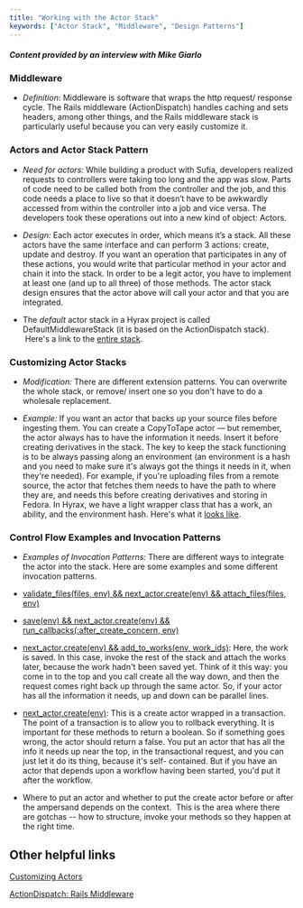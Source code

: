 ```yaml
---
title: "Working with the Actor Stack"
keywords: ["Actor Stack", "Middleware", "Design Patterns"]
---
```


#### *Content provided by an interview with Mike Giarlo*

### Middleware

- _Definition_: Middleware is software that wraps the http request/ response cycle. The Rails middleware (ActionDispatch) handles caching and sets headers, among other things, and the Rails middleware stack is particularly useful because you can very easily customize it.


### Actors and Actor Stack Pattern

- _Need for actors:_ While building a product with Sufia, developers realized requests to controllers were taking too long and the app was slow. Parts of code need to be called both from the controller and the job, and this code needs a place to live so that it doesn’t have to be awkwardly accessed from within the controller into a job and vice versa. The developers took these operations out into a new kind of object: Actors.
 
- _Design:_ Each actor executes in order, which means it’s a stack. All these actors have the same interface and can perform 3 actions: create, update and destroy. If you want an operation that participates in any of these actions, you would write that particular method in your actor and chain it into the stack. In order to be a legit actor, you have to implement at least one (and up to all three) of those methods. The actor stack design ensures that the actor above will call your actor and that you are integrated.

- The _default_ actor stack in a Hyrax project is called DefaultMiddlewareStack (it is based on the ActionDispatch stack).  Here's a link to the [entire stack](https://github.com/samvera/hyrax/blob/master/app/services/hyrax/default_middleware_stack.rb).  

### Customizing Actor Stacks


- _Modification:_ There are different extension patterns. You can overwrite the whole
stack, or remove/ insert one so you don't have to do a wholesale replacement.


- _Example:_ If you want an actor that backs up your source files before ingesting them.
You can create a CopyToTape actor — but remember, the actor always has to
have the information it needs. Insert it before creating derivatives in the stack.
The key to keep the stack functioning is to be always passing along an
environment (an environment is a hash and you need to make sure it's always got
the things it needs in it, when they're needed). For example, if you're uploading
files from a remote source, the actor that fetches them needs to have the path to
where they are, and needs this before creating derivatives and storing in Fedora.
In Hyrax, we have a light wrapper class that has a work, an ability, and the
environment hash. Here's what it [looks like](https://github.com/samvera/hyrax/blob/master/app/actors/hyrax/actors/environment.rb).

### Control Flow Examples and Invocation Patterns

- _Examples of Invocation Patterns:_ There are different ways to integrate the actor into
the stack. Here are some examples and some different invocation patterns.
 - [validate_files(files, env) && next_actor.create(env) && attach_files(files, env)](https://github.com/samvera/hyrax/blob/master/app/actors/hyrax/actors/create_with_files_actor.rb#L10)
 - [save(env) && next_actor.create(env) && run_callbacks(:after_create_concern, env)](https://github.com/samvera/hyrax/blob/master/app/actors/hyrax/actors/base_actor.rb#L21)
 - [next_actor.create(env) && add_to_works(env, work_ids)](https://github.com/samvera/hyrax/blob/master/app/actors/hyrax/actors/add_to_work_actor.rb#L8): Here, the work is saved. In this case, invoke the rest of the stack and attach
the works later, because the work hadn't been saved yet. Think of it this way: you
come in to the top and you call create all the way down, and then the request
comes right back up through the same actor. So, if your actor has all the
information it needs, up and down can be parallel lines.

 - [ next_actor.create(env)](https://github.com/samvera/hyrax/blob/master/app/actors/hyrax/actors/transactional_request.rb#L11): This is a create actor wrapped in a transaction. The point
of a transaction is to allow you to rollback everything. It is important for these
methods to return a boolean. So if something goes wrong, the actor should return
a false. You put an actor that has all the info it needs up near the top, in the
transactional request, and you can just let it do its thing, because it's self-
contained. But if you have an actor that depends upon a workflow having been
started, you'd put it after the workflow.


* Where to put an actor and whether to put the create actor before or after the ampersand depends on the context.  This is the area where there are gotchas -- how to structure, invoke your methods so they happen at the right time.


## Other helpful links

[Customizing Actors](https://github.com/samvera/hyrax/wiki/Customizing-Actors)

[ActionDispatch: Rails Middleware](http://guides.rubyonrails.org/rails_on_rack.html#configuring-middleware-stack)
